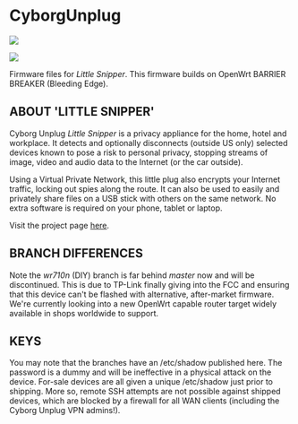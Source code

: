 # CyborgUnplug

![](https://plugunplug.net/img/site-banner_gh.jpg)

![](https://plugunplug.net/img/home_v2.jpg)

Firmware files for _Little Snipper_. This firmware builds on OpenWrt BARRIER BREAKER (Bleeding Edge).

## ABOUT 'LITTLE SNIPPER'

Cyborg Unplug _Little Snipper_ is a privacy appliance for the home, hotel and workplace. It
detects and optionally disconnects (outside US only) selected devices known to
pose a risk to personal privacy, stopping streams of image, video and audio data
to the Internet (or the car outside).

Using a Virtual Private Network, this little plug also encrypts your Internet
traffic, locking out spies along the route. It can also be used to easily and
privately share files on a USB stick with others on the same network. No extra
software is required on your phone, tablet or laptop.

Visit the project page [here](http://plugunplug.net).

## BRANCH DIFFERENCES

Note the _wr710n_ (DIY) branch is far behind _master_ now and will be discontinued. This is due to TP-Link finally giving into the FCC and ensuring that this device can't be flashed with alternative, after-market firmware. We're currently looking into a new OpenWrt capable router target widely available in shops worldwide to support.

## KEYS

You may note that the branches have an /etc/shadow published here. The password is a dummy and will be ineffective in a physical attack on the device. For-sale devices are all given a unique /etc/shadow just prior to shipping.
More so, remote SSH attempts are not possible against shipped devices, which are blocked by a firewall for all WAN clients (including the Cyborg Unplug VPN admins!).
